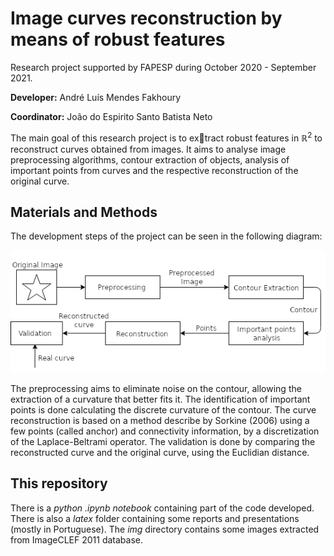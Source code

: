 # Image curves reconstruction by means of robust features

Research project supported by FAPESP during October 2020 - September 2021.

**Developer:** André Luís Mendes Fakhoury

**Coordinator:** João do Espirito Santo Batista Neto

The main goal of this research project is to extract robust features in $\mathbb{R}^2$ to reconstruct curves obtained from images. It aims to analyse image preprocessing algorithms, contour extraction of objects, analysis of important points from curves and the respective reconstruction of the original curve.

## Materials and Methods

The development steps of the project can be seen in the following diagram:

![Diagrama](latex/siicusp/resumos/imagens/diagram.png)

The preprocessing aims to eliminate noise on the contour, allowing the extraction of a curvature that better fits it. The identification of important points is done calculating the discrete curvature of the contour. The curve reconstruction is based on a method describe by Sorkine (2006) using a few points (called anchor) and connectivity information, by a discretization of the Laplace-Beltrami operator. The validation is done by comparing the reconstructed curve and the original curve, using the Euclidian distance.

## This repository

There is a *python .ipynb notebook* containing part of the code developed. There is also a *latex* folder containing some reports and presentations (mostly in Portuguese). The *img* directory contains some images extracted from ImageCLEF 2011 database.
